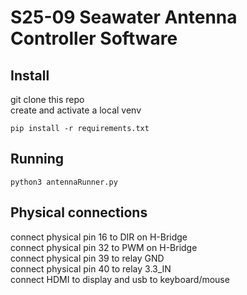 # S25-09 Seawater Antenna Controller Software

## Install
git clone this repo  
create and activate a local venv  
```
pip install -r requirements.txt
```

## Running
```
python3 antennaRunner.py
```

## Physical connections
connect physical pin 16 to DIR on H-Bridge  
connect physical pin 32 to PWM on H-Bridge  
connect physical pin 39 to relay GND  
connect physical pin 40 to relay 3.3_IN  
connect HDMI to display and usb to keyboard/mouse
